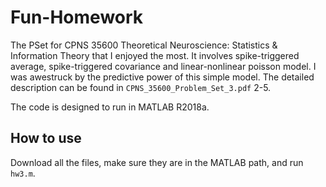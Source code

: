# Fun-Homework
The PSet for CPNS 35600 Theoretical Neuroscience: Statistics & Information Theory that I enjoyed the most. 
It involves spike-triggered average, spike-triggered covariance and linear-nonlinear poisson model. I was awestruck by the predictive power of this simple model. The detailed description can be found in `CPNS_35600_Problem_Set_3.pdf` 2-5.

The code is designed to run in MATLAB R2018a. 
## How to use
Download all the files, make sure they are in the MATLAB path, and run `hw3.m`.
